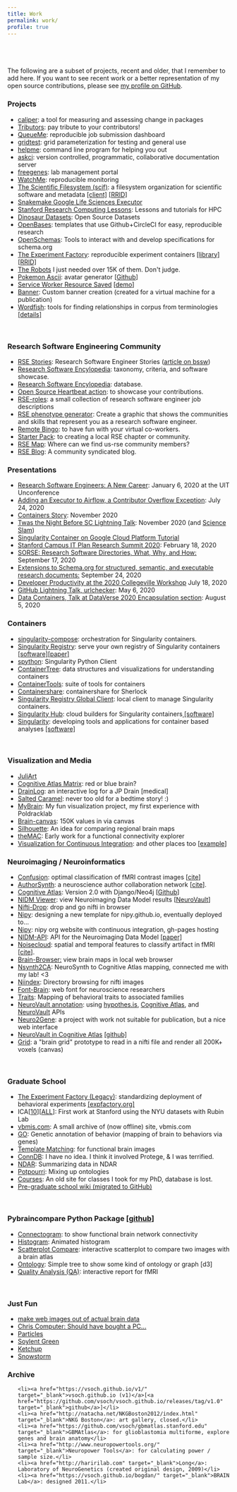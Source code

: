 ```yaml
---
title: Work
permalink: work/
profile: true
---
```


<p style="padding-top:40px">
</p>

The following are a subset of projects, recent and older, that I remember to add here. If you
want to see recent work or a better representation of my open source contributions,
please see <a href="https://github.com/vsoch" target="_blank">my profile on GitHub</a>.

<h3><strong>Projects</strong></h3>
<ul>
	<li><a href="https://vsoch.github.io/caliper/" target="_blank">caliper</a>: a tool for measuring and assessing change in packages</li>
	<li><a href="https://con.github.io/tributors/" target="_blank">Tributors</a>: pay tribute to your contributors!</li>
	<li><a href="https://vsoch.github.io/queueme/" target="_blank">QueueMe</a>: reproducible job submission dashboard</li>
	<li><a href="https://vsoch.github.io/gridtest/" target="_blank">gridtest</a>: grid parameterization for testing and general use</li>
	<li><a href="https://vsoch.github.io/helpme/" target="_blank">helpme</a>: command line program for helping you out</li>
	<li><a href="https://vsoch.github.io/askci/" target="_blank">askci</a>: version controlled, programmatic, collaborative documentation server</li>
	<li><a href="https://vsoch.github.io/freegenes/" target="_blank">freegenes</a>: lab management portal</li>
	<li><a href="https://vsoch.github.io/watchme/" target="_blank">WatchMe</a>: reproducible monitoring</li>
	<li><a href="https://sci-f.github.io" target="_blank">The Scientific Filesystem (scif)</a>: a filesystem organization for scientific software and metadata
       <a href="https://github.com/vsoch/scif" target="_blank">[client]</a>
       <a href="https://scicrunch.org/scicrunch/Resources/record/nlx_144509-1/SCR_016105/resolver?q=SCIF&l=" target="_blank">[RRID]</a></li>
	<li><a href="https://snakemake.readthedocs.io/en/stable/executor_tutorial/google_lifesciences.html" target="_blank">Snakemake Google Life Sciences Executor</a></li>
	<li><a href="https://vsoch.github.io/lessons/" target="_blank">Stanford Research Computing Lessons</a>: Lessons and tutorials for HPC</li>
	<li><a href="https://vsoch.github.io/datasets/" target="_blank">Dinosaur Datasets</a>: Open Source Datasets</li>
	<li><a href="https://openbases.github.io/" target="_blank">OpenBases</a>: templates that use Github+CircleCI for easy, reproducible research</li>
	<li><a href="https://openschemas.github.io/" target="_blank">OpenSchemas</a>: Tools to interact with and develop specifications for schema.org</li>
	<li><a href="https://expfactory.github.io/" target="_blank">The Experiment Factory</a>: reproducible experiment containers 
       <a href="https://expfactory.github.io/experiments/" target="_blank">[library]</a>
       <a href="https://scicrunch.org/scicrunch/Resources/record/nlx_144509-1/SCR_016107/resolver?q=SCR_016107&l=SCR_016107" target="_blank">[RRID]</a></li>
	<li><a href="https://vsoch.github.io/robots/" target="_blank">The Robots</a> I just needed over 15K of them. Don't judge.</li>
	<li><a href="http://vsoch.github.io/2016/pokemon-ascii/" target="_blank">Pokemon Ascii</a>: avatar generator [<a href="https://github.com/vsoch/pokemon-ascii" target="_blank">Github</a>]</li>
	<li><a href="http://vsoch.github.io/2016/service-worker-resource-saver/" target="_blank">Service Worker Resource Saved</a> [<a href="https://vsoch.github.io/resource-saver/" target="_blank">demo</a>]</li>
	<li><a href="https://github.com/vsoch/banner-maker" target="_blank">Banner</a>: Custom banner creation (created for a virtual machine for a publication)</li>
       <li><a href="https://www.github.com/word-fish" target="_blank">Wordfish</a>: tools for finding relationships in corpus from terminologies <a href="http://vsoch.github.io/2016/2016-wordfish/" target="_blank"> [details]</a></li>
</ul>
&nbsp;

<h3><strong>Research Software Engineering Community</strong></h3>
<ul>
	<li><a href="https://us-rse.org/rse-stories/" target="_blank">RSE Stories</a>: Research Software Engineer Stories (<a href="https://bssw.io/blog_posts/research-software-engineer-stories" target="_blank">article on bssw</a>)</li>
       <li><a href="https://rseng.github.io/rseng">Research Software Encylopedia</a>: taxonomy, criteria, and software showcase.</li>
       <li><a href="https://rseng.github.io/software">Research Software Encylopedia</a>: database.</li>
       <li><a href="https://github.com/rseng/opensource-heartbeat-action">Open Source Heartbeat action</a>: to showcase your contributions.</li>
       <li><a href="https://us-rse.org/rse-roles">RSE-roles</a>: a small collection of research software engineer job descriptions</li>
       <li><a href="https://rseng.github.io/rse-phenotype">RSE phenotype generator</a>: Create a graphic that shows the communities and skills that represent you as a research software engineer.</li>
       <li><a href="https://github.com/rseng/remote-bingo">Remote Bingo</a>: to have fun with your virtual co-workers.</li>
       <li><a href="https://rseng.github.io/starter-pack/#/">Starter Pack</a>: to creating a local RSE chapter or community.</li>
       <li><a href="https://us-rse.org/rse-map">RSE Map</a>: Where can we find us-rse community members?</li>
       <li><a href="https://us-rse.org/blog">RSE Blog</a>: A community syndicated blog.</li>
</ul>

<h3><strong>Presentations</strong></h3>
<ul>
    <li><a href="https://www.youtube.com/watch?v=ka9IB6dMxAY&feature=emb_title" target="_blank">Research Software Engineers: A New Career</a>: January 6, 2020 at the UIT Unconference</li>
    <li><a href="https://www.youtube.com/watch?list=PLGudixcDaxY3RGLSlWoN_cEEXhIT1OPmj&v=RKEmAshcreE&feature=youtu.be" target="_blank">Adding an Executor to Airflow, a Contributor Overflow Exception</a>: July 24, 2020</li>
    <li><a href="https://vsoch.github.io/containers-story/" target="_blank">Containers Story</a>: November 2020</li> 
    <li><a href="https://www.youtube.com/watch?v=nv18Lwq7DFI&feature=youtu.be" target="_blank">Twas the Night Before SC Lightning Talk</a>: November 2020 (and <a href="https://www.youtube.com/watch?v=qoTLJ3X23oQ&feature=youtu.be" target="_blank">Science Slam</a>)</li>
    <li><a href="https://cloudonair.withgoogle.com/events/singularity_containters_on_gcp_tutorial/watch?talk=talk1" target="_blank">Singularity Container on Google Cloud Platform Tutorial</a></li>
    <li><a href="https://www.youtube.com/watch?t=2231&v=AfGeAd8Lgq4&feature=youtu.be" target="_blank">Stanford Campus IT Plan Research Summit 2020</a>: February 18, 2020</li>
    <li><a href="https://www.youtube.com/watch?v=Rky9OWSzYb0&feature=youtu.be" target="_blank">SORSE: Research Software Directories, What, Why, and How:</a> September 17, 2020</li>
    <li><a href="https://www.youtube.com/watch?v=DrsApxfUE6M" target="_blank">Extensions to Schema.org for structured, semantic, and executable research documents:</a> September 24, 2020</li>
    <li><a href="https://www.youtube.com/watch?v=FIQ7D9rUZ40" target="_blank">Developer Productivity at the 2020 Collegeville Workshop</a> July 18, 2020</li>
    <li><a href="https://www.youtube.com/watch?v=rBd_PA8Qnoo&feature=youtu.be" target="_blank">GitHub Lightning Talk, urlchecker</a>: May 6, 2020</li>
    <li><a href="https://www.youtube.com/watch?v=AybUKlImUIs&feature=youtu.be#t=36m20s" target="_blank">Data Containers, Talk at DataVerse 2020 Encapsulation section</a>: August 5, 2020</li>
</ul>


<h3><strong>Containers</strong></h3>
<ul>
	<li><a href="https://singularityhub.github.io/singularity-compose/#/" target="_blank">singularity-compose</a>: orchestration for Singularity containers.</li>
	<li><a href="https://www.singularityhub.github.io/sregistry" target="_blank">Singularity Registry</a>: serve your own registry of Singularity containers<a href="https://www.singularityhub.github.io/sregistry" target="_blank"> [software]</a><a href="http://joss.theoj.org/papers/050362b7e7691d2a5d0ebed8251bc01e" target="_blank">[paper]</a></li>
	<li><a href="https://singularityhub.github.io/singularity-cli/" target="_blank">spython</a>: Singularity Python Client</li>
	<li><a href="https://singularityhub.github.io/container-tree/" target="_blank">ContainerTree</a>: data structures and visualizations for understanding containers</li>
	<li><a href="https://singularityhub.github.io" target="_blank">ContainerTools</a>: suite of tools for containers</li>
	<li><a href="https://vsoch.github.io/containershare/" target="_blank">Containershare</a>: containershare for Sherlock</li>
	<li><a href="https://singularityhub.github.io/sregistry-cli/" target="_blank">Singularity Registry Global Client</a>: local client to manage Singularity containers.</li>
	<li><a href="https://www.singularity-hub.org" target="_blank">Singularity Hub</a>: cloud builders for Singularity containers<a href="https://www.singularity-hub.org" target="_blank"> [software]</a></li>
	<li><a href="https://singularityware.github.io" target="_blank">Singularity</a>: developing tools and applications for container based analyses <a href="https://www.github.com/singularityware" target="_blank"> [software]</a></li>
</ul>
&nbsp;

<h3><strong>Visualization and Media</strong></h3>
<ul>
	<li><a href="https://github.com/vsoch/juliart" target="_blank">JuliArt</a></li>
	<li><a href="https://vsoch.github.io/brain-matrix/ca.html" target="_blank">Cognitive Atlas Matrix</a>: red or blue brain?</li>
	<li><a href="https://vsoch.github.io/drain-log" target="_blank">DrainLog</a>: an interactive log for a JP Drain [medical]</li>
	<li><a href="https://vsoch.github.io/salted-caramel/" target="_blank">Salted Caramel</a>: never too old for a bedtime story! :)</li>
	<li><a href="https://vsoch.github.io/mybrain" target="_blank">MyBrain</a>: My fun visualization project, my first experience with Poldracklab</li>
	<li><a href="https://vsoch.github.io/brain-canvas" target="_blank">Brain-canvas</a>: 150K values in via canvas</li>
	<li><a href="https://vsoch.github.io/brainsilouette/" target="_blank">Silhouette</a>: An idea for comparing regional brain maps</li>
	<li><a href="https://www.github.com/vsoch/theMAC" target="_blank">theMAC</a>: Early work for a functional connectivity explorer</li>
       <li><a href="https://github.com/vsoch/visci" target="_blank">Visualization for Continuous Integration</a>: and other places too [<a href="https://github.com/vsoch/visualization-ci" target="_blank">example</a>]</li>

</ul>

<h3><strong>Neuroimaging / Neuroinformatics</strong></h3>
<ul>
	<li><a href="https://github.com/vsoch/image-comparison-thresholding" target="_blank">Confusion</a>: optimal classification of fMRI contrast images [<a href="http://journal.frontiersin.org/article/10.3389/fnins.2015.00418/full" target="_blank">cite</a>]</li>
	<li><a href="https://github.com/vsoch/authorSynth-www" target="_blank">AuthorSynth</a>: a neuroscience author collaboration network [<a href="https://journal.frontiersin.org/article/10.3389/fninf.2015.00006/abstract" target="_blank">cite</a>].</li>
	<li><a href="http://vsoch.github.io/2016/cogat-neo4j/" target="_blank">Cognitive Atlas</a>: Version 2.0 with Django/Neo4j [<a href="github.com/vsoch/cogat-docker" target="_blank">Github</a>]</li>
	<li><a href="http://vsoch.github.io/nidmviewer" target="_blank">NIDM Viewer</a>: view Neuroimaging Data Model results [<a href="http://neurovault.org/collections/877/fsl_course_av.nidm" target="_blank">NeuroVault</a>]</li>
	<li><a href="https://vsoch.github.io/nifti-drop" target="_blank">Nifti-Drop</a>: drop and go nifti in browser</li>
	<li><a href="https://vsoch.github.io/nipy" target="_blank">Nipy</a>: designing a new template for nipy.github.io, eventually deployed to...</li>
	<li><a href="http://www.nipy.org" target="_blank">Nipy</a>: nipy org website with continuous integration, gh-pages hosting</li>
       <li><a href="nidm-api.readthedocs.org" target="_blank">NIDM-API</a>: API for the Neuroimaging Data Model <a href="https://github.com/Brainhack-Proceedings-2015/Sochat-AMX-NIDM/blob/master/neuroimaging-data-model.pdf" target="_blank">[paper]</a></li>
	<li><a href="https://vsoch.github.io/noisecloud-www" target="_blank">Noisecloud</a>: spatial and temporal features to classify artifact in fMRI [<a href="http://journals.plos.org/plosone/article?id=10.1371/journal.pone.0095493" target="_blank">cite</a>].</li>
	<li><a href="http://npmjs.com/package/brain-browser" target="_blank">Brain-Browser:</a> view brain maps in local web browser</li>
	<li><a href="https://github.com/vsoch/nsynth2ca" target="_blank">Nsynth2CA</a>: NeuroSynth to Cognitive Atlas mapping, connected me with my lab! &lt;3</li>
	<li><a href="https://www.github.com/niindex/" target="_blank">Niindex</a>: Directory browsing for nifti images</li>
	<li><a href="https://vsoch.github.io/font-brain/" target="_blank">Font-Brain</a>: web font for neuroscience researchers</li>
	<li><a href="https://github.com/vsoch/traits" target="_blank">Traits</a>: Mapping of behavioral traits to associated families</li>
	<li><a href="https://github.com/vsoch/neurovault-annotation" target="_blank">NeuroVault annotation</a>: using <a href="https://hypothes.is" target="_blank">hypothes.is</a>, <a href="http://www.cognitiveatlas.org" target="_blank">Cognitive Atlas</a>, and <a href="https://www.neurovault.org" target="_blank">NeuroVault</a> APIs</li>
	<li><a href="https://github.com/vsoch/n2g" target="_blank">Neuro2Gene</a>: a project with work not suitable for publication, but a nice web interface</li>
	<li><a href="https://github.com/vsoch/cogat-neurovault/" target="_blank">NeuroVault in Cognitive Atlas</a> 
       <a href="https://github.com/vsoch/cogat-neurovault" target="_blank">[github]</a></li>
	<li><a href="https://github.com/vsoch/python-brain-viewer" target="_blank">Grid</a>: a "brain grid" prototype to read in a nifti file and render all 200K+ voxels (canvas)</li>
</ul>


&nbsp;
<h3><strong>Graduate School</strong></h3>
<ul>
	<li><a href="https://expfactory.github.io" target="_blank">The Experiment Factory (Legacy)</a>: standardizing deployment of behavioral experiments <a href="http://www.expfactory.org" target="_blank">[expfactory.org]</a></li>
	<li>ICA[<a href="https://vsoch.github.io/vbmis.com/projects/NYU10/">10</a>][<a href="https://vsoch.github.io/vbmis.com/projects/NYUALL/">ALL</a>]: First work at Stanford using the NYU datasets with Rubin Lab</li>
	<li><a href="https://www.github.com/vbmis.com">vbmis.com</a>: A small archive of (now offline) site, vbmis.com</li>
	<li><a href="http://vsoch.github.io/gene-ontology">GO</a>: Genetic annotation of behavior (mapping of brain to behaviors via genes)</li>
	<li><a href="https://www.github.com/vsoch/pyCorr" target="_blank">Template Matching</a>: for functional brain images</li>
	<li><a href="https://vsoch.github.io/vbmis.com/projects/conndb/" target="_blank">ConnDB</a>: I have no idea. I think it involved Protege, & I was terrified.</li>
	<li><a href="https://vsoch.github.io/vbmis.com/projects/ndar/" target="_blank">NDAR</a>: Summarizing data in NDAR</li>
	<li><a href="https://github.com/vsoch/potpourri" target="_blank">Potpourri</a>: Mixing up ontologies</li>
	<li><a href="https://github.com/vsoch/bmi-courses">Courses</a>: An old site for classes I took for my PhD, database is lost.</li>
       <li><a href="https://vsoch.github.io/wiki/" target="_blank">Pre-graduate school wiki (migrated to GitHub)</a></li>
</ul>
&nbsp;
<h3><strong>Pybraincompare Python Package [<a href="http://www.github.com/vsoch/pybraincompare" target="_blank">github</a>]</strong></h3>
<ul>
	<li><a href="https://vsoch.github.io/vbmis.com/projects/neurovault/connectogram.html" target="_blank">Connectogram</a>: to show functional brain network connectivity</li>
	<li><a href="https://vsoch.github.io/vbmis.com/projects/neurovault/histogram.html" target="_blank">Histogram</a>: Animated histogram</li>
	<li><a href="https://vsoch.github.io/vbmis.com/projects/neurovault/scatter_atlas.html" target="_blank">Scatterplot Compare</a>: interactive scatterplot to compare two images with a brain atlas</li>
	<li><a href="https://vsoch.github.io/vbmis.com/projects/neurovault/reverse_inference.html" target="_blank">Ontology</a>: Simple tree to show some kind of ontology or graph [d3]</li>
	<li><a href="https://vsoch.github.io/vbmis.com/projects/qa" target="_blank">Quality Analysis (QA)</a>: interactive report for fMRI</li>
</ul>
&nbsp;
<h3><strong>Just Fun</strong></h3>
<ul>
	<li><a href="https://github.com/vsoch/brainart" target="_blank">make web images out of actual brain data</a></li>
	<li><a href="https://vsoch.github.io/chris-computer" target="_blank">Chris Computer: Should have bought a PC...</a></li>
	<li><a href="https://vsoch.github.io/particles/" target="_blank">Particles</a></li>
	<li><a href="https://vsoch.github.io/soylent/" target="_blank">Soylent Green</a></li>
	<li><a href="https://vsoch.github.io/ketchup/" target="_blank">Ketchup</a></li>
	<li><a href="https://vsoch.github.io/snowstorm/" target="_blank">Snowstorm</a></li>
</ul>
<h3></h3>
<h3><strong>Archive</strong></h3>
<ul>

	<li><a href="https://vsoch.github.io/v1/" target="_blank">vsoch.github.io (v1)</a>[<a href="https://github.com/vsoch/vsoch.github.io/releases/tag/v1.0" target="_blank">github</a>]</li>
	<li><a href="http://natacha.net/NKGBoston2012/index.html" target="_blank">NKG Boston</a>: art gallery, closed.</li>
	<li><a href="https://github.com/vsoch/gbmatlas.stanford.edu" target="_blank">GBMAtlas</a>: for glioblastomia multiforme, explore genes and brain anatomy</li>
	<li><a href="http://www.neuropowertools.org/" target="_blank">Neuropower Tools</a>: for calculating power / sample size.</li>
	<li><a href="http://haririlab.com" target="_blank">Long</a>: Laboratory of NeuroGenetics (created original design, 2009)</li>
	<li><a href="https://vsoch.github.io/bogdan/" target="_blank">BRAIN Lab</a>: designed 2011.</li>
</ul>
